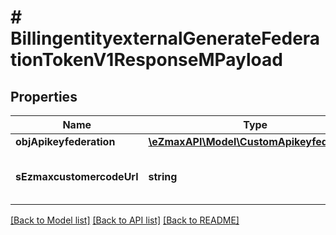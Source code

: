 # # BillingentityexternalGenerateFederationTokenV1ResponseMPayload

## Properties

Name | Type | Description | Notes
------------ | ------------- | ------------- | -------------
**objApikeyfederation** | [**\eZmaxAPI\Model\CustomApikeyfederation**](CustomApikeyfederation.md) |  |
**sEzmaxcustomercodeUrl** | **string** | The url of the server the Ezmaxcustomer is located |

[[Back to Model list]](../../README.md#models) [[Back to API list]](../../README.md#endpoints) [[Back to README]](../../README.md)
